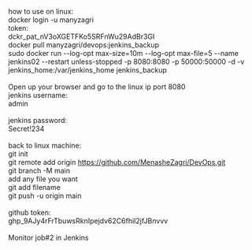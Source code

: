 how to use on linux: <br />
docker login -u manyzagri <br />
token: <br />
dckr_pat_nV3oXGETFKo5SRFnWu29AdBr3GI <br />
docker pull manyzagri/devops:jenkins_backup <br />
sudo docker run --log-opt max-size=10m --log-opt max-file=5 --name jenkins02 --restart unless-stopped -p 8080:8080 -p 50000:50000 -d -v jenkins_home:/var/jenkins_home jenkins_backup <br />
<br />
Open up your browser and go to the linux ip port 8080 <br />
jenkins username: <br />
admin <br />
<br />
jenkins password: <br />
Secret!234 <br />
<br />
back to linux machine: <br />
git init <br />
git remote add origin https://github.com/MenasheZagri/DevOps.git <br />
git branch -M main <br />
add any file you want <br />
git add filename <br />
git push -u origin main <br />
<br />
github token: <br />
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vvv <br />
<br />
Monitor job#2 in Jenkins <br />


